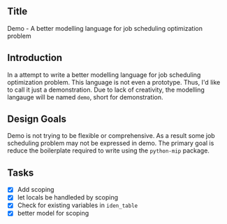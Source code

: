 ## Title

Demo - A better modelling language for job scheduling optimization problem

## Introduction

In a attempt to write a better modelling language for job scheduling optimization problem. This language is not even a prototype. Thus, I'd like to call it just a demonstration. Due to lack of creativity, the modelling langauge will be named `demo`, short for demonstration.

## Design Goals

Demo is not trying to be flexible or comprehensive. As a result some job scheduling problem may not be expressed in demo. The primary goal is reduce the boilerplate required to write using the `python-mip` package.

## Tasks

- [x] Add scoping
- [x] let locals be handleded by scoping
- [x] Check for existing variables in `iden_table`
- [x] better model for scoping